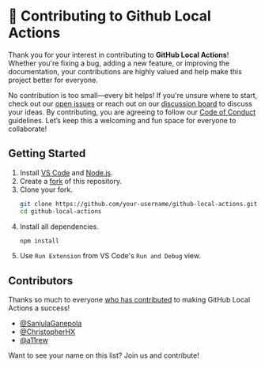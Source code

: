 # 🙏 Contributing to Github Local Actions

Thank you for your interest in contributing to **GitHub Local Actions**! Whether you're fixing a bug, adding a new feature, or improving the documentation, your contributions are highly valued and help make this project better for everyone.

No contribution is too small—every bit helps! If you're unsure where to start, check out our [open issues](https://github.com/SanjulaGanepola/github-local-actions/issues) or reach out on our [discussion board](https://github.com/SanjulaGanepola/github-local-actions/discussions) to discuss your ideas. By contributing, you are agreeing to follow our [Code of Conduct](https://github.com/SanjulaGanepola/github-local-actions/blob/main/CODE_OF_CONDUCT.md) guidelines. Let’s keep this a welcoming and fun space for everyone to collaborate!

## Getting Started

1. Install [VS Code](https://code.visualstudio.com/download) and [Node.js](https://nodejs.org/en/download/package-manager).
2. Create a [fork](https://github.com/SanjulaGanepola/github-local-actions/fork) of this repository.
3. Clone your fork.
   ```sh
   git clone https://github.com/your-username/github-local-actions.git
   cd github-local-actions
   ```
4. Install all dependencies.
    ```sh
    npm install
    ```
5. Use `Run Extension` from VS Code's `Run and Debug` view.

## Contributors

Thanks so much to everyone [who has contributed](https://github.com/SanjulaGanepola/github-local-actions/graphs/contributors) to making GitHub Local Actions a success!

* [@SanjulaGanepola](https://github.com/SanjulaGanepola)
* [@ChristopherHX](https://github.com/ChristopherHX)
* [@a11rew](https://github.com/a11rew)

Want to see your name on this list? Join us and contribute!